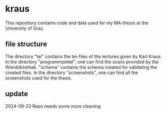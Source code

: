 # kraus
This repository contains code and data used for my MA-thesis at the University of Graz.

## file structure
The directory "tei" contains the tei-files of the lectures given by Karl Kraus. In the directory "programmzettel", one can find the scans provided by the Wienbibliothek. "schema" contains the schema created for validating the created files. In the directory "screenshots", one can find all the screenshots used for the thesis. 

## update
2024-09-23 Repo needs some more cleaning
